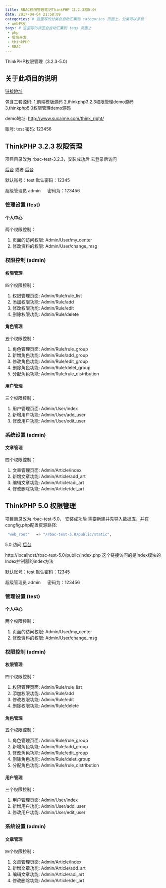 ```yaml
---
title: RBAC权限管理笔记ThinkPHP（3.2.3和5.0）
date: 2017-04-04 21:58:09
categories: # 这里写的分类会自动汇集到 categories 页面上，分类可以多级
 - web开发
tags: # 这里写的标签会自动汇集到 tags 页面上
 - php
 - 后端开发
 - thinkPHP
 - RBAC
---
```


ThinkPHP权限管理（3.2.3-5.0）

## 关于此项目的说明

[链接地址](http://www.kancloud.cn/a113211/alls)

包含三套源码: 
1,前端模版源码
2,thinkphp3.2.3权限管理demo源码
3,thinkphp5.0权限管理demo源码

demo地址: http://www.sucaime.com/think_right/

账号: test
密码: 123456

<!-- more -->
## ThinkPHP 3.2.3 权限管理

项目目录改为 rbac-test-3.2.3，安装成功后 去登录后访问

[后台](http://localhost/rbac-test-3.2.3/index.php) 或者 [后台](http://localhost/rbac-test-3.2.3/index.php/Home/Index/index/)

默认账号：test 
默认密码：12345 

超级管理员 admin   
密码为：123456

### 管理设置 (test)

#### 个人中心 

两个权限控制：   
1. 页面的访问权限: Admin/User/my_center   
2. 修改资料的权限: Admin/User/change_msg

### 权限控制 (admin)

#### 权限管理 

四个权限控制：
1. 权限管理页面: Admin/Rule/rule_list
2. 添加权限功能: Admin/Rule/add
3. 修改权限功能: Admin/Rule/edit
4. 删除权限功能: Admin/Rule/delete

#### 角色管理

五个权限控制：
1. 角色管理页面: Admin/Rule/rule_group
2. 新增角色功能: Admin/Rule/add_group
3. 修改角色功能: Admin/Rule/edit_group
4. 删除角色功能: Admin/Rule/delet_group
5. 分配角色功能: Admin/Rule/rule_distribution

#### 用户管理

三个权限控制：
1. 用户管理页面: Admin/User/index
2. 新增用户功能: Admin/User/add_user
3. 修改用户功能: Admin/User/edit_user

### 系统设置 (admin)

#### 文章管理

四个权限控制：
1. 文章管理页面: Admin/Article/index
2. 新增文章功能: Admin/Article/add_art
3. 编辑文章功能: Admin/Article/adi_art
4. 修改删除功能: Admin/Article/del_art

## ThinkPHP 5.0 权限管理

项目目录改为 rbac-test-5.0， 安装成功后 需要新建并先导入数据库，并在congfig.php配置资源路径:
   
```bash
 "web_root"   => "/rbac-test-5.0/public/static",
```

5.0 访问 [后台](http://localhost/rbac-test-5.0/public/index.php/Home/index/index/)

http://localhost/rbac-test-5.0/public/index.php 这个链接访问的是Index模块的Index控制器的index方法

默认账号：test 
默认密码：12345 

超级管理员 admin   
密码为：123456

### 管理设置 (test)

#### 个人中心 

两个权限控制：   
1. 页面的访问权限: Admin/User/my_center   
2. 修改资料的权限: Admin/User/change_msg

### 权限控制 (admin)

#### 权限管理 

四个权限控制：
1. 权限管理页面: Admin/Rule/rule_list
2. 添加权限功能: Admin/Rule/add
3. 修改权限功能: Admin/Rule/edit
4. 删除权限功能: Admin/Rule/delete

#### 角色管理

五个权限控制：
1. 角色管理页面: Admin/Rule/rule_group
2. 新增角色功能: Admin/Rule/add_group
3. 修改角色功能: Admin/Rule/edit_group
4. 删除角色功能: Admin/Rule/delet_group
5. 分配角色功能: Admin/Rule/rule_distribution

#### 用户管理

三个权限控制：
1. 用户管理页面: Admin/User/index
2. 新增用户功能: Admin/User/add_user
3. 修改用户功能: Admin/User/edit_user

### 系统设置 (admin)

#### 文章管理

四个权限控制：
1. 文章管理页面: Admin/Article/index
2. 新增文章功能: Admin/Article/add_art
3. 编辑文章功能: Admin/Article/adi_art
4. 修改删除功能: Admin/Article/del_art


